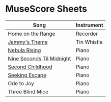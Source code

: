 # MuseScore Sheets

| Song | Instrument |
|----------|--------|
| Home on the Range | Recorder |
| [Jammy's Theme](https://musescore.com/user/151255/scores/10750297) | Tin Whistle |
| [Nebula Rising](https://musescore.com/user/151255/scores/10752862) | Piano |
| [Nine Seconds Til Midnight](https://musescore.com/user/151255/scores/11018503) | Piano |
| [Second Childhood](https://musescore.com/user/151255/scores/11144722) | Piano |
| [Seeking Escape](https://musescore.com/user/151255/scores/11070271) | Piano |
| Ode to Joy | Piano |
| Three Blind Mice | Piano |
